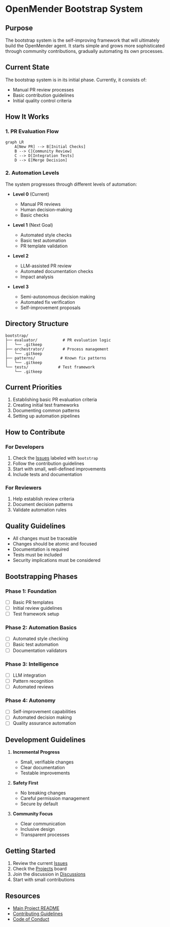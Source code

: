 # OpenMender Bootstrap System

## Purpose
The bootstrap system is the self-improving framework that will ultimately build the OpenMender agent. It starts simple and grows more sophisticated through community contributions, gradually automating its own processes.

## Current State
The bootstrap system is in its initial phase. Currently, it consists of:
- Manual PR review processes
- Basic contribution guidelines
- Initial quality control criteria

## How It Works

### 1. PR Evaluation Flow
```mermaid
graph LR
    A[New PR] --> B[Initial Checks]
    B --> C[Community Review]
    C --> D[Integration Tests]
    D --> E[Merge Decision]
```

### 2. Automation Levels
The system progresses through different levels of automation:

- **Level 0** (Current)
  - Manual PR reviews
  - Human decision-making
  - Basic checks

- **Level 1** (Next Goal)
  - Automated style checks
  - Basic test automation
  - PR template validation

- **Level 2**
  - LLM-assisted PR review
  - Automated documentation checks
  - Impact analysis

- **Level 3**
  - Semi-autonomous decision making
  - Automated fix verification
  - Self-improvement proposals

## Directory Structure
```
bootstrap/
├── evaluator/           # PR evaluation logic
│   └── .gitkeep
├── orchestrator/        # Process management
│   └── .gitkeep
├── patterns/           # Known fix patterns
│   └── .gitkeep
└── tests/             # Test framework
    └── .gitkeep
```

## Current Priorities
1. Establishing basic PR evaluation criteria
2. Creating initial test frameworks
3. Documenting common patterns
4. Setting up automation pipelines

## How to Contribute

### For Developers
1. Check the [Issues](../issues) labeled with `bootstrap`
2. Follow the contribution guidelines
3. Start with small, well-defined improvements
4. Include tests and documentation

### For Reviewers
1. Help establish review criteria
2. Document decision patterns
3. Validate automation rules

## Quality Guidelines
- All changes must be traceable
- Changes should be atomic and focused
- Documentation is required
- Tests must be included
- Security implications must be considered

## Bootstrapping Phases

### Phase 1: Foundation
- [ ] Basic PR templates
- [ ] Initial review guidelines
- [ ] Test framework setup

### Phase 2: Automation Basics
- [ ] Automated style checking
- [ ] Basic test automation
- [ ] Documentation validators

### Phase 3: Intelligence
- [ ] LLM integration
- [ ] Pattern recognition
- [ ] Automated reviews

### Phase 4: Autonomy
- [ ] Self-improvement capabilities
- [ ] Automated decision making
- [ ] Quality assurance automation

## Development Guidelines
1. **Incremental Progress**
   - Small, verifiable changes
   - Clear documentation
   - Testable improvements

2. **Safety First**
   - No breaking changes
   - Careful permission management
   - Secure by default

3. **Community Focus**
   - Clear communication
   - Inclusive design
   - Transparent processes

## Getting Started
1. Review the current [Issues](../issues)
2. Check the [Projects](../projects) board
3. Join the discussion in [Discussions](../discussions)
4. Start with small contributions

## Resources
- [Main Project README](../README.md)
- [Contributing Guidelines](../CONTRIBUTING.md)
- [Code of Conduct](../CODE_OF_CONDUCT.md)

